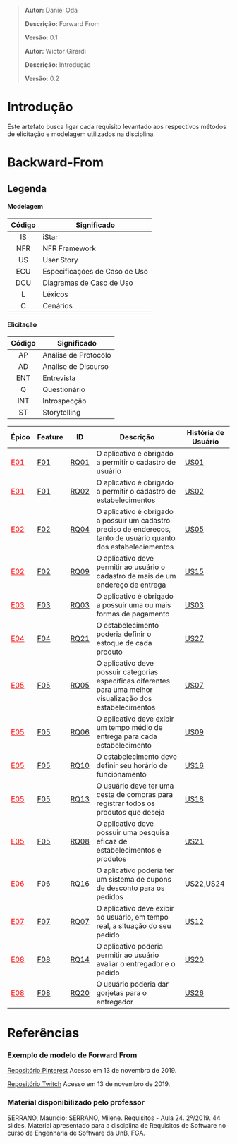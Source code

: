 > **Autor:** Daniel Oda
>
> **Descrição:** Forward From
>
> **Versão:** 0.1
>
>
> **Autor:** Wictor Girardi
>
> **Descrição:** Introdução
>
> **Versão:** 0.2

# Introdução

Este artefato busca ligar cada requisito levantado aos respectivos métodos de elicitação e modelagem utilizados na disciplina.

# Backward-From

## Legenda

#### Modelagem

| Código | Significado |
|  :------: | ------ |
|  IS | iStar |
|  NFR | NFR Framework |
|  US | User Story |
|  ECU | Especificações de Caso de Uso |
|  DCU| Diagramas de Caso de Uso |
|  L | Léxicos |
|  C | Cenários |

#### Elicitação

| Código | Significado |
|  :------: | ------ |
|  AP | Análise de Protocolo |
|  AD | Análise de Discurso |
|  ENT | Entrevista |
|  Q | Questionário |
|  INT | Introspecção |
|  ST | Storytelling |


| Épico  | Feature | ID | Descrição                                       | História de Usuário |
| --- | --- | ------- | ----------------------------------------------------------------- | ------------------- |
| <span style="color:red"><u>E01</span> | <u>F01 | <u>RQ01 | O aplicativo é obrigado a permitir o cadastro de usuário | <u>US01 |
| <span style="color:red"><u>E01</span> | <u>F01 | <u>RQ02 | O aplicativo é obrigado a permitir o cadastro de estabelecimentos | <u>US02 |
| <span style="color:red"><u>E02</span> | <u>F02 | <u>RQ04 | O aplicativo é obrigado a possuir um cadastro preciso de endereços, tanto de usuário quanto dos estabeleciementos | <u>US05 |
| <span style="color:red"><u>E02</span> | <u>F02 | <u>RQ09 | O aplicativo deve permitir ao usuário o cadastro de mais de um endereço de entrega | <u>US15 |
| <span style="color:red"><u>E03</span> | <u>F03 | <u>RQ03 | O aplicativo é obrigado a possuir uma ou mais formas de pagamento | <u>US03 |
| <span style="color:red"><u>E04</span> | <u>F04 | <u>RQ21 | O estabelecimento poderia definir o estoque de cada produto | <u>US27 |
| <span style="color:red"><u>E05</span> | <u>F05 | <u>RQ05 | O aplicativo deve possuir categorias específicas diferentes para uma melhor visualização dos estabelecimentos | <u>US07 |
| <span style="color:red"><u>E05</span> | <u>F05 | <u>RQ06 | O aplicativo deve exibir um tempo médio de entrega para cada estabelecimento | <u>US09 |
| <span style="color:red"><u>E05</span> | <u>F05 | <u>RQ10 | O estabelecimento deve definir seu horário de funcionamento | <u>US16 |
| <span style="color:red"><u>E05</span> | <u>F05 | <u>RQ13 | O usuário deve ter uma cesta de compras para registrar todos os produtos que deseja | <u>US18 |
| <span style="color:red"><u>E05</span> | <u>F05 | <u>RQ08 | O aplicativo deve possuir uma pesquisa eficaz de estabelecimentos e produtos | <u>US21 |
| <span style="color:red"><u>E06</span> | <u>F06 | <u>RQ16 | O aplicativo poderia ter um sistema de cupons de desconto para os pedidos | <u>US22,US24 |
| <span style="color:red"><u>E07</span> | <u>F07 | <u>RQ07 | O aplicativo deve exibir ao usuário, em tempo real, a situação do seu pedido | <u>US12 |
| <span style="color:red"><u>E08</span> | <u>F08 | <u>RQ14 | O aplicativo poderia permitir ao usuário avaliar o entregador e o pedido | <u>US20 |
| <span style="color:red"><u>E08</span> | <u>F08 | <u>RQ20 | O usuário poderia dar gorjetas para o entregador | <u>US26 |

# Referências

### Exemplo de modelo de Forward From

[Repositório Pinterest](http://www.joberth-rogers.ml/2018.2-Requisitos-Pinterest/forward_from/) Acesso em 13 de novembro de 2019.

[Repositório Twitch](https://github.com/gabrielziegler3/Requisitos-2018-1/wiki/Matriz-Rastreabilidade) Acesso em 13 de novembro de 2019.


### Material disponibilizado pelo professor

SERRANO, Maurício; SERRANO, Milene. Requisitos - Aula 24. 2º/2019. 44 slides. Material apresentado para a disciplina de Requisitos de Software no curso de Engenharia de Software da UnB, FGA.
